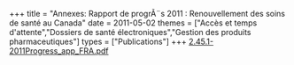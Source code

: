 +++
title = "Annexes: Rapport de progrÃ¨s 2011 : Renouvellement des soins de santé au Canada"
date = 2011-05-02
themes = ["Accès et temps d'attente","Dossiers de santé électroniques","Gestion des produits pharmaceutiques"]
types = ["Publications"]
+++
[2.45.1-2011Progress_app_FRA.pdf](/files/2.45.1-2011Progress_app_FRA.pdf)
